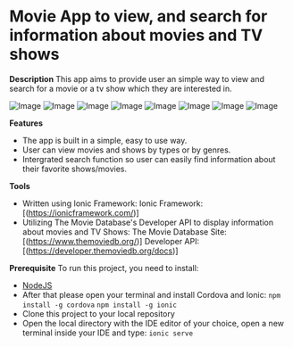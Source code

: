 # Movie App to view, and search for information about movies and TV shows


__Description__
This app aims to provide user an simple way to view and search for a movie or a tv show which they are interested in.

![Image](https://github.com/baonguyen2002/MyMovieApp/blob/master/app%20images/1.png)
![Image](https://github.com/baonguyen2002/MyMovieApp/blob/master/app%20images/2.png)
![Image](https://github.com/baonguyen2002/MyMovieApp/blob/master/app%20images/3.png)
![Image](https://github.com/baonguyen2002/MyMovieApp/blob/master/app%20images/4.png)
![Image](https://github.com/baonguyen2002/MyMovieApp/blob/master/app%20images/5.png)
![Image](https://github.com/baonguyen2002/MyMovieApp/blob/master/app%20images/6.png)
![Image](https://github.com/baonguyen2002/MyMovieApp/blob/master/app%20images/7.png)
![Image](https://github.com/baonguyen2002/MyMovieApp/blob/master/app%20images/8.png)


__Features__
+ The app is built in a simple, easy to use way.
+ User can view movies and shows by types or by genres.
+ Intergrated search function so user can easily find information about their favorite shows/movies.


__Tools__
+ Written using Ionic Framework:
  Ionic Framework: [(https://ionicframework.com/)]
+ Utilizing The Movie Database's Developer API to display information about movies and TV Shows:
  The Movie Database Site: [(https://www.themoviedb.org/)]
  Developer API: [(https://developer.themoviedb.org/docs)]

__Prerequisite__
To run this project, you need to install:
- [NodeJS](https://nodejs.org/en)
- After that please open your terminal and install Cordova and Ionic:
  ```npm install -g cordova```
  ```npm install -g ionic```
- Clone this project to your local repository
- Open the local directory with the IDE editor of your choice, open a new terminal inside your IDE and type:
  ```ionic serve```
